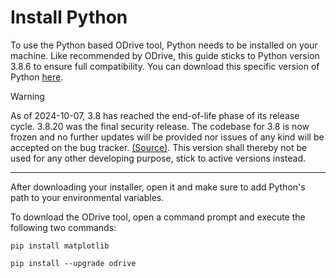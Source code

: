 # Install Python

To use the Python based ODrive tool, Python needs to be installed on your machine. Like recommended by ODrive, this guide sticks to Python version 3.8.6 to ensure full compatibility. You can download this specific version of Python [here](https://www.python.org/downloads/release/python-386/).

> [!WARNING] 
As of 2024-10-07, 3.8 has reached the end-of-life phase of its release cycle. 3.8.20 was the final security release. The codebase for 3.8 is now frozen and no further updates will be provided nor issues of any kind will be accepted on the bug tracker. [(Source)](https://peps.python.org/pep-0569/). This version shall thereby not be used for any other developing purpose, stick to active versions instead.

---

After downloading your installer, open it and make sure to add Python's path to your environmental variables.

To download the ODrive tool, open a command prompt and execute the following two commands:

```shell
pip install matplotlib
```
```shell
pip install --upgrade odrive
```
